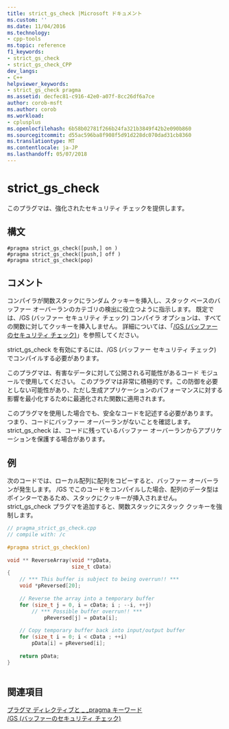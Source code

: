 ```yaml
---
title: strict_gs_check |Microsoft ドキュメント
ms.custom: ''
ms.date: 11/04/2016
ms.technology:
- cpp-tools
ms.topic: reference
f1_keywords:
- strict_gs_check
- strict_gs_check_CPP
dev_langs:
- C++
helpviewer_keywords:
- strict_gs_check pragma
ms.assetid: decfec81-c916-42e0-a07f-8cc26df6a7ce
author: corob-msft
ms.author: corob
ms.workload:
- cplusplus
ms.openlocfilehash: 6b58b02781f266b24fa321b3849f42b2e090b860
ms.sourcegitcommit: d55ac596ba8f908f5d91d228dc070dad31cb8360
ms.translationtype: MT
ms.contentlocale: ja-JP
ms.lasthandoff: 05/07/2018
---
```

# <a name="strictgscheck"></a>strict_gs_check
このプラグマは、強化されたセキュリティ チェックを提供します。  
  
## <a name="syntax"></a>構文  
  
```  
#pragma strict_gs_check([push,] on )   
#pragma strict_gs_check([push,] off )   
#pragma strict_gs_check(pop)  
```  
  
## <a name="remarks"></a>コメント  
 コンパイラが関数スタックにランダム クッキーを挿入し、スタック ベースのバッファー オーバーランのカテゴリの検出に役立つように指示します。 既定では、/GS (バッファー セキュリティ チェック) コンパイラ オプションは、すべての関数に対してクッキーを挿入しません。 詳細については、「[/GS (バッファーのセキュリティ チェック)](../build/reference/gs-buffer-security-check.md)」を参照してください。  
  
 strict_gs_check を有効にするには、/GS (バッファー セキュリティ チェック) でコンパイルする必要があります。  
  
 このプラグマは、有害なデータに対して公開される可能性があるコード モジュールで使用してください。 このプラグマは非常に積極的です。この防御を必要としない可能性があり、ただし生成アプリケーションのパフォーマンスに対する影響を最小化するために最適化された関数に適用されます。  
  
 このプラグマを使用した場合でも、安全なコードを記述する必要があります。 つまり、コードにバッファー オーバーランがないことを確認します。 strict_gs_check は、コードに残っているバッファー オーバーランからアプリケーションを保護する場合があります。  
  
## <a name="example"></a>例  
 次のコードでは、ローカル配列に配列をコピーすると、バッファー オーバーランが発生します。 /GS でこのコードをコンパイルした場合、配列のデータ型はポインターであるため、スタックにクッキーが挿入されません。 strict_gs_check プラグマを追加すると、関数スタックにスタック クッキーを強制します。  
  
```cpp  
// pragma_strict_gs_check.cpp  
// compile with: /c  
  
#pragma strict_gs_check(on)  
  
void ** ReverseArray(void **pData,  
                     size_t cData)  
{  
    // *** This buffer is subject to being overrun!! ***  
    void *pReversed[20];  
  
    // Reverse the array into a temporary buffer  
    for (size_t j = 0, i = cData; i ; --i, ++j)  
        // *** Possible buffer overrun!! ***  
            pReversed[j] = pData[i];   
  
    // Copy temporary buffer back into input/output buffer  
    for (size_t i = 0; i < cData ; ++i)   
        pData[i] = pReversed[i];  
  
    return pData;  
}  
  
```  
  
## <a name="see-also"></a>関連項目  
 [プラグマ ディレクティブと _ _pragma キーワード](../preprocessor/pragma-directives-and-the-pragma-keyword.md)   
 [/GS (バッファーのセキュリティ チェック)](../build/reference/gs-buffer-security-check.md)